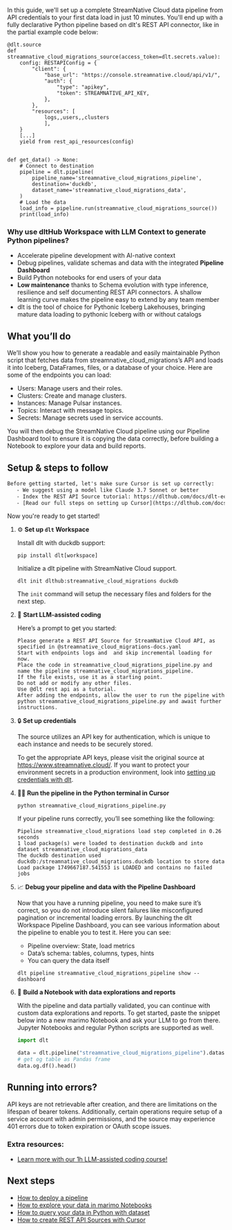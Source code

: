 In this guide, we'll set up a complete StreamNative Cloud data pipeline from API credentials to your first data load in just 10 minutes. You'll end up with a fully declarative Python pipeline based on dlt's REST API connector, like in the partial example code below:

```python-outcome
@dlt.source
def streamnative_cloud_migrations_source(access_token=dlt.secrets.value):
    config: RESTAPIConfig = {
        "client": {
            "base_url": "https://console.streamnative.cloud/api/v1/",
            "auth": {
                "type": "apikey",
                "token": STREAMNATIVE_API_KEY,
            },
        },
        "resources": [
            logs,,users,,clusters
            ],
    }
    [...]
    yield from rest_api_resources(config)


def get_data() -> None:
    # Connect to destination
    pipeline = dlt.pipeline(
        pipeline_name='streamnative_cloud_migrations_pipeline',
        destination='duckdb',
        dataset_name='streamnative_cloud_migrations_data', 
    )
    # Load the data
    load_info = pipeline.run(streamnative_cloud_migrations_source())
    print(load_info) 
```

### Why use dltHub Workspace with LLM Context to generate Python pipelines?

- Accelerate pipeline development with AI-native context
- Debug pipelines, validate schemas and data with the integrated **Pipeline Dashboard**
- Build Python notebooks for end users of your data
- **Low maintenance** thanks to Schema evolution with type inference, resilience and self documenting REST API connectors. A shallow learning curve makes the pipeline easy to extend by any team member
- dlt is the tool of choice for Pythonic Iceberg Lakehouses, bringing mature data loading to pythonic Iceberg with or without catalogs

## What you’ll do

We’ll show you how to generate a readable and easily maintainable Python script that fetches data from streamnative_cloud_migrations’s API and loads it into Iceberg, DataFrames, files, or a database of your choice. Here are some of the endpoints you can load:

- Users: Manage users and their roles.
- Clusters: Create and manage clusters.
- Instances: Manage Pulsar instances.
- Topics: Interact with message topics.
- Secrets: Manage secrets used in service accounts.

You will then debug the StreamNative Cloud pipeline using our Pipeline Dashboard tool to ensure it is copying the data correctly, before building a Notebook to explore your data and build reports.

## Setup & steps to follow

```default
Before getting started, let's make sure Cursor is set up correctly:
   - We suggest using a model like Claude 3.7 Sonnet or better
   - Index the REST API Source tutorial: https://dlthub.com/docs/dlt-ecosystem/verified-sources/rest_api/ and add it to context as **@dlt rest api**
   - [Read our full steps on setting up Cursor](https://dlthub.com/docs/dlt-ecosystem/llm-tooling/cursor-restapi#23-configuring-cursor-with-documentation)
```

Now you're ready to get started!

1. ⚙️ **Set up `dlt` Workspace**
    
    Install dlt with duckdb support:
    ```shell
    pip install dlt[workspace]
    ```

    Initialize a dlt pipeline with StreamNative Cloud support.
    ```shell
    dlt init dlthub:streamnative_cloud_migrations duckdb
    ```

    The `init` command will setup the necessary files and folders for the next step.
    
2. 🤠 **Start LLM-assisted coding**
    
    Here’s a prompt to get you started:
    
    ```prompt
    Please generate a REST API Source for StreamNative Cloud API, as specified in @streamnative_cloud_migrations-docs.yaml 
    Start with endpoints logs and  and skip incremental loading for now. 
    Place the code in streamnative_cloud_migrations_pipeline.py and name the pipeline streamnative_cloud_migrations_pipeline. 
    If the file exists, use it as a starting point. 
    Do not add or modify any other files. 
    Use @dlt rest api as a tutorial. 
    After adding the endpoints, allow the user to run the pipeline with python streamnative_cloud_migrations_pipeline.py and await further instructions.
    ```

    
3. 🔒 **Set up credentials** 
    
    The source utilizes an API key for authentication, which is unique to each instance and needs to be securely stored.
    
    To get the appropriate API keys, please visit the original source at https://www.streamnative.cloud/.
    If you want to protect your environment secrets in a production environment, look into [setting up credentials with dlt](https://dlthub.com/docs/walkthroughs/add_credentials).
    
4. 🏃‍♀️ **Run the pipeline in the Python terminal in Cursor**
    
    ```shell
    python streamnative_cloud_migrations_pipeline.py
    ```
    
    If your pipeline runs correctly, you’ll see something like the following:
    
    ```shell
    Pipeline streamnative_cloud_migrations load step completed in 0.26 seconds
    1 load package(s) were loaded to destination duckdb and into dataset streamnative_cloud_migrations_data
    The duckdb destination used duckdb:/streamnative_cloud_migrations.duckdb location to store data
    Load package 1749667187.541553 is LOADED and contains no failed jobs
    ```
    
5. 📈 **Debug your pipeline and data with the Pipeline Dashboard**

    Now that you have a running pipeline, you need to make sure it’s correct, so you do not introduce silent failures like misconfigured pagination or incremental loading errors. By launching the dlt Workspace Pipeline Dashboard, you can see various information about the pipeline to enable you to test it. Here you can see:
    - Pipeline overview: State, load metrics
    - Data’s schema: tables, columns, types, hints
    - You can query the data itself
    
    ```shell
    dlt pipeline streamnative_cloud_migrations_pipeline show --dashboard
    ```
    
6. 🐍 **Build a Notebook with data explorations and reports**

    With the pipeline and data partially validated, you can continue with custom data explorations and reports. To get started, paste the snippet below into a new marimo Notebook and ask your LLM to go from there. Jupyter Notebooks and regular Python scripts are supported as well.

    
    ```python
    import dlt

   data = dlt.pipeline("streamnative_cloud_migrations_pipeline").dataset()
   # get og table as Pandas frame
   data.og.df().head()
    ```

## Running into errors?

API keys are not retrievable after creation, and there are limitations on the lifespan of bearer tokens. Additionally, certain operations require setup of a service account with admin permissions, and the source may experience 401 errors due to token expiration or OAuth scope issues.

### Extra resources:

- [Learn more with our 1h LLM-assisted coding course!](https://www.youtube.com/watch?v=GGid70rnJuM)

## Next steps

- [How to deploy a pipeline](https://dlthub.com/docs/walkthroughs/deploy-a-pipeline)
- [How to explore your data in marimo Notebooks](https://dlthub.com/docs/general-usage/dataset-access/marimo)
- [How to query your data in Python with dataset](https://dlthub.com/docs/general-usage/dataset-access/dataset)
- [How to create REST API Sources with Cursor](https://dlthub.com/docs/dlt-ecosystem/llm-tooling/cursor-restapi)